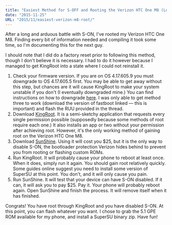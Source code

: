 ```yaml
---
title: "Easiest Method for S-OFF and Rooting the Verizon HTC One M8 (Lollipop)"
date: "2015-11-25"
URL: "2015/11/easiest-verizon-m8-root/"
---
```


After a long and arduous battle with S-ON, I've rooted my Verizon HTC One M8. Finding every bit of information needed and compiling it took some time, so I'm documenting this for the next guy.

I should note that I did do a factory reset prior to following this method, though I don't believe it is necessary. I had to do it however because I managed to get KingRoot into a state where I could not reinstall it.

1. Check your firmware version. If you are on OS 4.17.605.9 you must downgrade to OS 4.17.605.5 first. You may be able to get away without this step, but chances are it will cause KingRoot to make your system unstable if you don't (I eventually downgraded mine.) You can find instructions on how to downgrade [here](http://forum.xda-developers.com/verizon-htc-one-m8/general/downgrade-s-sunshine-purposes-t3202237). I was only able to get method three to work (download the version of fastboot linked &mdash; this is important) and flash the RUU provided in the thread.
2. Download [KingRoot](http://kingroot.net). It is a semi-sketchy application that requests every single permission possible (supposedly because some methods of root require each one.) It also installs an app or two without your permission after achieving root. However, it's the only working method of gaining root on the Verizon HTC One M8.
3. Download [SunShine](http://theroot.ninja). Using it will cost you $25, but it is the only way to disable S-ON, the bootloader protection Verizon hides behind to prevent you from rooting or flashing custom ROMs.
4. Run KingRoot. It will probably cause your phone to reboot at least once. When it does, simply run it again. You should gain root relatively quickly. Some guides online suggest you need to install some version of SuperSU at this point. You don't, and it will only cause you pain.
5. Run SunShine. It will test that your device can have S-ON disabled. If it can, it will ask you to pay $25. Pay it. Your phone will probably reboot again. Open SunShine and finish the process. It will remove itself when it has finished.

Congrats! You have root through KingRoot and you have disabled S-ON. At this point, you can flash whatever you want. I chose to grab the 5.1 GPE ROM available for my phone, and install a SuperSU binary zip. Have fun!
